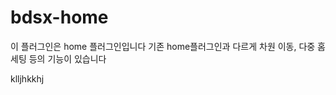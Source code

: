 # bdsx-home
이 플러그인은 home 플러그인입니다 기존 home플러그인과 다르게 차원 이동, 다중 홈 세팅 등의 기능이 있습니다
<d>
    <p>
    klljhkkhj
    </p>
</d>
